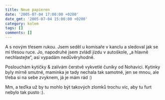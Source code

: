 ```yaml
---
title: Neue papieren
date: '2005-07-04 17:00:00 +0200'
date_gmt: '2005-07-04 15:00:00 +0200'
category: kolem
tags: []
comments: []
---
```

<p>A s novým třesem rukou. Jsem seděl u komisaře v kanclu a sledoval jak se mi třesou ruce.
Jo, napodruhé jsem zvládl jízdu v autoškole, &bdquo;a hlavně nechlastejte&ldquo;, asi vypadám
nedůvěryhodně.</p>
<p>Poslouchám kytičky &amp; zalívám čerstvě vykvetlé čuníky od Nohavici. Kytinky byly mírně
smutné, maminka je tady nechala tak samotné, jen se mnou, ale třeba si na sebe zvyknem,
já je mám rád :)</p>
<p>Mm, a teďka už by tu mohlo být takových zlomků trochu víc, aby tu furt nebylo tak pusto :).</p>
